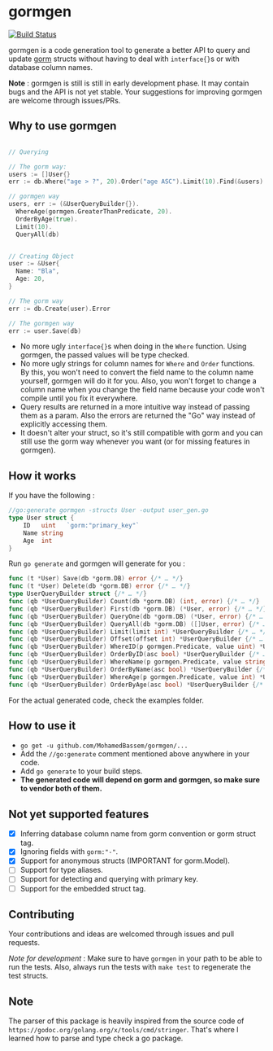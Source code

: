 # gormgen

[![Build Status](https://travis-ci.org/MohamedBassem/gormgen.svg?branch=master)](https://travis-ci.org/MohamedBassem/gormgen)

gormgen is a code generation tool to generate a better API to query and update [gorm](https://github.com/jinzhu/gorm) structs without having to deal with `interface{}`s or with database column names.

**Note** : gormgen is still is still in early development phase. It may contain bugs and the API is not yet stable. Your suggestions for improving gormgen are welcome through issues/PRs.

## Why to use gormgen

```go

// Querying

// The gorm way:
users := []User{}
err := db.Where("age > ?", 20).Order("age ASC").Limit(10).Find(&users).Error

// gormgen way
users, err := (&UserQueryBuilder{}).
  WhereAge(gormgen.GreaterThanPredicate, 20).
  OrderByAge(true).
  Limit(10).
  QueryAll(db)


// Creating Object
user := &User{
  Name: "Bla",
  Age: 20,
}

// The gorm way
err := db.Create(user).Error

// The gormgen way
err := user.Save(db)
```

- No more ugly `interface{}`s when doing in the `Where` function. Using gormgen, the passed values will be type checked.
- No more ugly strings for column names for `Where` and `Order` functions. By this, you won't need to convert the field name to the column name yourself, gormgen will do it for you. Also, you won't forget to change a column name when you change the field name because your code won't compile until you fix it everywhere.
- Query results are returned in a more intuitive way instead of passing them as a param. Also the errors are returned the "Go" way instead of explicitly accessing them.
- It doesn't alter your struct, so it's still compatible with gorm and you can still use the gorm way whenever you want (or for missing features in gormgen).

## How it works

If you have the following :

```go
//go:generate gormgen -structs User -output user_gen.go
type User struct {
	ID   uint   `gorm:"primary_key"`
	Name string
	Age  int
}
```

Run `go generate` and gormgen will generate for you :

```go
func (t *User) Save(db *gorm.DB) error {/* … */}
func (t *User) Delete(db *gorm.DB) error {/* … */}
type UserQueryBuilder struct {/* … */}
func (qb *UserQueryBuilder) Count(db *gorm.DB) (int, error) {/* … */}
func (qb *UserQueryBuilder) First(db *gorm.DB) (*User, error) {/* … */} // Sorted by primary key
func (qb *UserQueryBuilder) QueryOne(db *gorm.DB) (*User, error) {/* … */} // Sorted by the order specified
func (qb *UserQueryBuilder) QueryAll(db *gorm.DB) ([]User, error) {/* … */}
func (qb *UserQueryBuilder) Limit(limit int) *UserQueryBuilder {/* … */}
func (qb *UserQueryBuilder) Offset(offset int) *UserQueryBuilder {/* … */}
func (qb *UserQueryBuilder) WhereID(p gormgen.Predicate, value uint) *UserQueryBuilder {/* … */}
func (qb *UserQueryBuilder) OrderByID(asc bool) *UserQueryBuilder {/* … */}
func (qb *UserQueryBuilder) WhereName(p gormgen.Predicate, value string) *UserQueryBuilder {/* … */}
func (qb *UserQueryBuilder) OrderByName(asc bool) *UserQueryBuilder {/* … */}
func (qb *UserQueryBuilder) WhereAge(p gormgen.Predicate, value int) *UserQueryBuilder {/* … */}
func (qb *UserQueryBuilder) OrderByAge(asc bool) *UserQueryBuilder {/* … */}
```

For the actual generated code, check the examples folder.

## How to use it

- `go get -u github.com/MohamedBassem/gormgen/...`
- Add the `//go:generate` comment mentioned above anywhere in your code.
- Add `go generate` to your build steps.
- **The generated code will depend on gorm and gormgen, so make sure to vendor both of them.**

## Not yet supported features

- [X] Inferring database column name from gorm convention or gorm struct tag.
- [X] Ignoring fields with `gorm:"-"`.
- [X] Support for anonymous structs (IMPORTANT for gorm.Model).
- [ ] Support for type aliases.
- [ ] Support for detecting and querying with primary key.
- [ ] Support for the embedded struct tag.

## Contributing

Your contributions and ideas are welcomed through issues and pull requests.

*Note for development* : Make sure to have `gormgen` in your path to be able to run the tests. Also, always run the tests with `make test` to regenerate the test structs.

## Note

The parser of this package is heavily inspired from the source code of `https://godoc.org/golang.org/x/tools/cmd/stringer`. That's where I learned how to parse and type check a go package.
